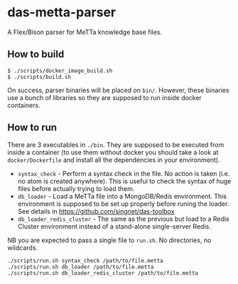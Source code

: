 # das-metta-parser
A Flex/Bison parser for MeTTa knowledge base files.

## How to build

```
$ ./scripts/docker_image_build.sh
$ ./scripts/build.sh
```

On success, parser binaries will be placed on `bin/`. However, these binaries use a bunch of libraries so they are supposed to run inside docker containers.

## How to run

There are 3 executables in `./bin`. They are supposed to be executed from inside a container (to use them without docker you should take a look at `docker/Dockerfile` and install all the dependencies in your environment).

* `syntax_check` - Perform a syntax check in the file. No action is taken (i.e. no atom is created anywhere). This is useful to check the syntax of huge files before actually trying to load them.
* `db_loader` - Load a MeTTa file into a MongoDB/Redis environment. This environment is supposed to be set up properly before runing the loader. See details in https://github.com/singnet/das-toolbox
* `db_loader_redis_cluster` - The same as the previous but load to a Redis Cluster environment instead of a stand-alone single-server Redis.

NB you are expected to pass a single file to `run.sh`. No directories, no wildcards.

```
./scripts/run.sh syntax_check /path/to/file.metta
./scripts/run.sh db_loader /path/to/file.metta
./scripts/run.sh db_loader_redis_cluster /path/to/file.metta
```
